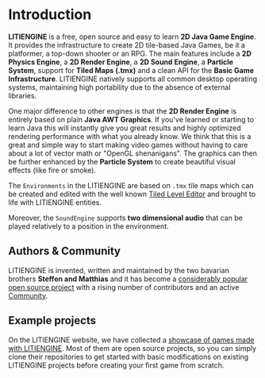 # Introduction

**LITIENGINE** is a free, open source and easy to learn **2D Java Game Engine**. It provides the infrastructure to create 2D tile-based Java Games, be it a platformer, a top-down shooter or an RPG. The main features include a **2D Physics Engine**, a **2D Render Engine**, a **2D Sound Engine**, a **Particle System**, support for **Tiled Maps \(.tmx\)** and a clean API for the **Basic Game Infrastructure**. LITIENGINE natively supports all common desktop operating systems, maintaining high portability due to the absence of external libraries.

One major difference to other engines is that the **2D Render Engine** is entirely based on plain **Java AWT Graphics**. If you've learned or starting to learn Java this will instantly give you great results and highly optimized rendering performance with what you already know. We think that this is a great and simple way to start making video games without having to care about a lot of vector math or "OpenGL shenanigans". The graphics can then be further enhanced by the **Particle System** to create beautiful visual effects \(like fire or smoke\).

The `Environments` in the LITIENGINE are based on `.tmx` tile maps which can be created and edited with the well known [Tiled Level Editor](https://www.mapeditor.org/) and brought to life with LITIENGINE entities.

Moreover, the `SoundEngine` supports **two dimensional audio** that can be played relatively to a position in the environment.

## Authors & Community

LITIENGINE is invented, written and maintained by the two bavarian brothers **Steffen and Matthias** and it has become a [considerably popular open source project](https://github.com/gurkenlabs/litiengine) with a rising number of contributors and an active [Community](https://forum.litiengine.com/).

## Example projects
On the LITIENGINE website, we have collected a [showcase of games made with LITIENGINE](https://litiengine.com/showcase/). Most of them are open source projects, so you can simply clone their repositories to get started with basic modifications on existing LITIENGINE projects before creating your first game from scratch.

